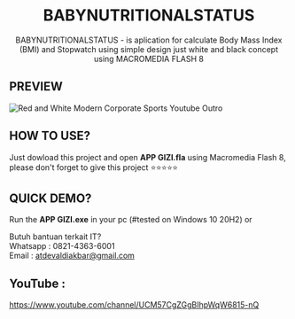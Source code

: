<h1 align="center">BABYNUTRITIONALSTATUS</h1>
<p align="center">
BABYNUTRITIONALSTATUS - is aplication for calculate Body Mass Index (BMI) and Stopwatch using simple design just white and black concept using MACROMEDIA FLASH 8
</p>

## PREVIEW
![Red and White Modern Corporate Sports Youtube Outro](https://user-images.githubusercontent.com/19890311/109208683-34aa8400-77dd-11eb-8888-1f338c481ec1.png)


## HOW TO USE?
Just dowload this project and open <b>APP GIZI.fla</b> using Macromedia Flash 8, please don't forget to give this project ⭐⭐⭐⭐⭐

## QUICK DEMO?
Run the <b>APP GIZI.exe</b> in your pc (#tested on Windows 10 20H2) or<br>


Butuh bantuan terkait IT?<br>
Whatsapp : 0821-4363-6001<br>
Email : atdevaldiakbar@gmail.com<br>

## YouTube :
https://www.youtube.com/channel/UCM57CgZGgBIhpWqW6815-nQ
